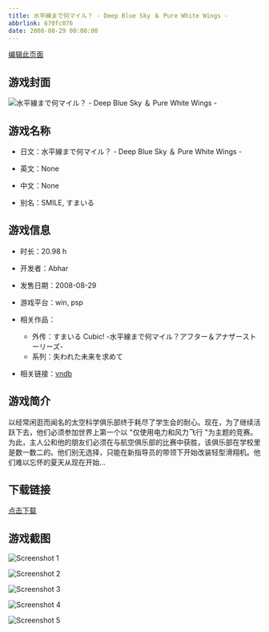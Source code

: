 ```yaml
---
title: 水平線まで何マイル？ - Deep Blue Sky ＆ Pure White Wings -
abbrlink: 670fc076
date: 2008-08-29 00:00:00
---
```

[编辑此页面](https://github.com/ACG-3/ADV3-source/blob/main/source/_posts/White%20Blue.md)

## 游戏封面

![水平線まで何マイル？ - Deep Blue Sky ＆ Pure White Wings -](https://pan.timero.xyz/d/onedrive/img_lib_001/White%20Blue_cover.avif)


## 游戏名称

- 日文：水平線まで何マイル？ - Deep Blue Sky ＆ Pure White Wings -
- 英文：None
- 中文：None

- 别名：SMILE, すまいる


## 游戏信息

- 时长：20.98 h
- 开发者：Abhar
- 发售日期：2008-08-29
- 游戏平台：win, psp
- 相关作品：
   - 外传：すまいる Cubic! -水平線まで何マイル？アフター＆アナザーストーリーズ-
   - 系列：失われた未来を求めて

- 相关链接：[vndb](https://vndb.org/v972)


## 游戏简介

以经常闲逛而闻名的太空科学俱乐部终于耗尽了学生会的耐心。现在，为了继续活跃下去，他们必须参加世界上第一个以 "仅使用电力和风力飞行 "为主题的竞赛。为此，主人公和他的朋友们必须在与航空俱乐部的比赛中获胜，该俱乐部在学校里是数一数二的。他们别无选择，只能在新指导员的带领下开始改装轻型滑翔机。他们难以忘怀的夏天从现在开始...


## 下载链接

[点击下载](https://pan.timero.xyz/onedrive/adv_lib_001/White%20Blue)


## 游戏截图


![Screenshot 1](https://pan.timero.xyz/d/onedrive/img_lib_001/White%20Blue_Screenshot_1.avif)

![Screenshot 2](https://pan.timero.xyz/d/onedrive/img_lib_001/White%20Blue_Screenshot_2.avif)

![Screenshot 3](https://pan.timero.xyz/d/onedrive/img_lib_001/White%20Blue_Screenshot_3.avif)

![Screenshot 4](https://pan.timero.xyz/d/onedrive/img_lib_001/White%20Blue_Screenshot_4.avif)

![Screenshot 5](https://pan.timero.xyz/d/onedrive/img_lib_001/White%20Blue_Screenshot_5.avif)

